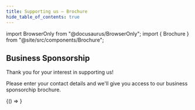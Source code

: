 ```yaml
---
title: Supporting us – Brochure
hide_table_of_contents: true
---
```


import BrowserOnly from "@docusaurus/BrowserOnly";
import { Brochure } from "@site/src/components/Brochure";

## Business Sponsorship

Thank you for your interest in supporting us!

Please enter your contact details and we'll give you access to our business sponsorchip brochure.

<BrowserOnly>

{() => <Brochure />}

</BrowserOnly>

